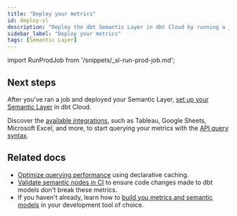 ```yaml
---
title: "Deploy your metrics"
id: deploy-sl
description: "Deploy the dbt Semantic Layer in dbt Cloud by running a job to materialize your metrics."
sidebar_label: "Deploy your metrics"
tags: [Semantic Layer]
---
```


<!-- The below snippet can be found in the following file locations in the docs code repository) 

https://github.com/dbt-labs/docs.getdbt.com/blob/current/website/snippets/_sl-run-prod-job.md
-->

import RunProdJob from '/snippets/_sl-run-prod-job.md';

<RunProdJob/>

## Next steps
After you've ran a job and deployed your Semantic Layer, [set up your Semantic Layer](/docs/use-dbt-semantic-layer/setup-sl) in dbt Cloud. 

Discover the [available integrations](/docs/cloud-integrations/avail-sl-integrations), such as Tableau, Google Sheets, Microsoft Excel, and more, to start querying your metrics with the [API query syntax](/docs/dbt-cloud-apis/sl-jdbc#querying-the-api-for-metric-metadata).


## Related docs
- [Optimize querying performance](/docs/use-dbt-semantic-layer/sl-cache) using declarative caching.
- [Validate semantic nodes in CI](/docs/deploy/ci-jobs#semantic-validations-in-ci) to ensure code changes made to dbt models don't break these metrics.
- If you haven't already, learn how to [build you metrics and semantic models](/docs/build/build-metrics-intro) in your development tool of choice.
